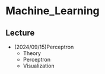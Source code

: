 # Machine_Learning

## Lecture
+ (2024/09/15)Perceptron
  + Theory
  + Perceptron
  + Visualization
